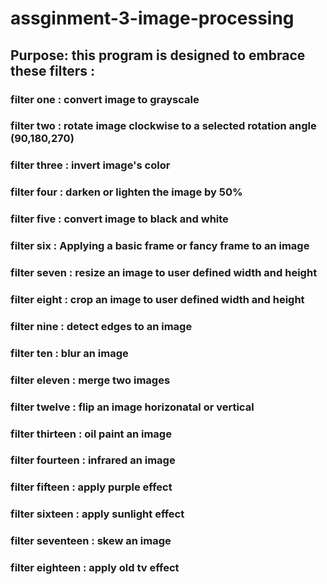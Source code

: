 # assginment-3-image-processing

## Purpose: this program is designed to embrace these filters :

### filter one : convert image to grayscale
### filter two : rotate image clockwise to a selected rotation angle (90,180,270)
### filter three : invert image's color
### filter four : darken or lighten the image by 50%
### filter five : convert image to black and white
### filter six : Applying a basic frame or fancy frame to an image
### filter seven : resize an image to user defined width and height
### filter eight : crop an image to user defined width and height
### filter nine : detect edges to an image
### filter ten : blur an image
### filter eleven : merge two images
### filter twelve : flip an image horizonatal or vertical
### filter thirteen : oil paint an image
### filter fourteen : infrared an image
### filter fifteen : apply purple effect
### filter sixteen : apply sunlight effect
### filter seventeen : skew an image
### filter eighteen : apply old tv effect
